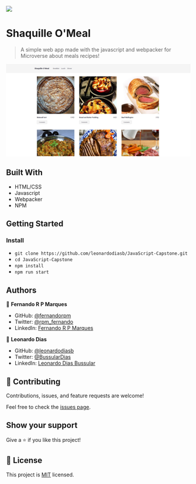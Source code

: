 ![](https://img.shields.io/badge/Microverse-blueviolet)

# Shaquille O'Meal

> A simple web app made with the javascript and webpacker for Microverse about meals recipes!

![screenshot](./app_screenshot.png)

## Built With

- HTML/CSS
- Javascript
- Webpacker
- NPM

## Getting Started

### Install

- `git clone https://github.com/leonardodiasb/JavaScript-Capstone.git`
- `cd JavaScript-Capstone`
- `npm install`
- `npm run start`

## Authors

👤 **Fernando R P Marques**

- GitHub: [@fernandorpm](https://github.com/fernandorpm)
- Twitter: [@rpm_fernando](https://twitter.com/rpm_fernando)
- LinkedIn: [Fernando R P Marques](https://linkedin.com/in/fernandorpm)

👤 **Leonardo Dias**

- GitHub: [@leonardodiasb](https://github.com/leonardodiasb)
- Twitter: [@BussularDias](https://twitter.com/BussularDias)
- LinkedIn: [Leonardo Dias Bussular](https://www.linkedin.com/in/leonardo-dias-bussular-a67392178/)

## 🤝 Contributing

Contributions, issues, and feature requests are welcome!

Feel free to check the [issues page](../../issues/).

## Show your support

Give a ⭐️ if you like this project!

## 📝 License

This project is [MIT](./MIT.md) licensed.
